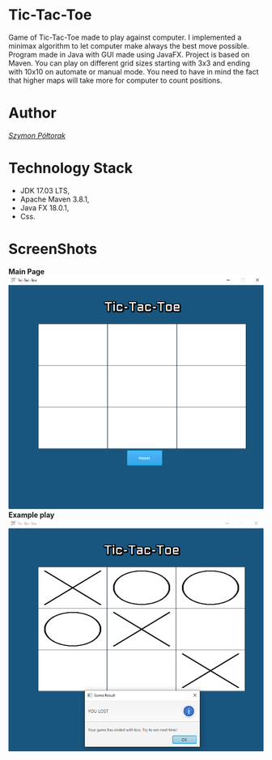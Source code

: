 # Tic-Tac-Toe
Game of Tic-Tac-Toe made to play against computer. I implemented a minimax algorithm to let computer
make always the best move possible. Program made in Java with GUI made using JavaFX. Project is
based on Maven. You can play on different grid sizes starting with 3x3 and ending with 10x10 on automate or manual
mode. You need to have in mind the fact that higher maps will take more for computer to count positions.

# Author
*[Szymon Półtorak](https://github.com/szymonpoltorak)*

# Technology Stack
* JDK 17.03 LTS,
* Apache Maven 3.8.1,
* Java FX 18.0.1,
* Css.

# ScreenShots
**Main Page**
![](./readmeImages/Main.png)
**Example play**
![](./readmeImages/ExampleMatch.png)
